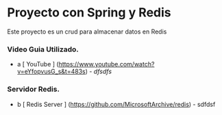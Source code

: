 # Proyecto con Spring y Redis
Este proyecto es un crud para almacenar datos en Redis

### Video Guia Utilizado.
* a [ YouTube ] (https://www.youtube.com/watch?v=eYfopvusG_s&t=483s) - *dfsdfs*

### Servidor Redis.
* b [ Redis Server ] (https://github.com/MicrosoftArchive/redis) - sdfdsf